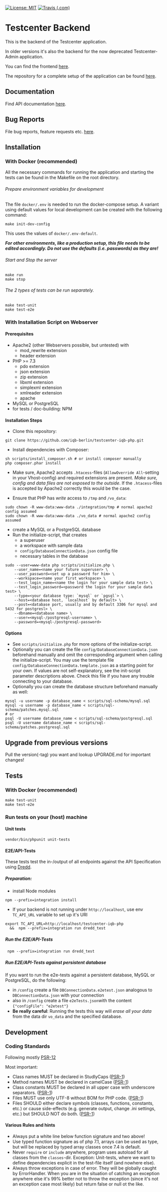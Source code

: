 [![License: MIT](https://img.shields.io/badge/License-MIT-yellow.svg?style=flat-square)](https://opensource.org/licenses/MIT)
[![Travis (.com)](https://img.shields.io/travis/com/iqb-berlin/testcenter-iqb-php?style=flat-square)](https://travis-ci.com/iqb-berlin/textcenter-iqb-php)

# Testcenter Backend

This is the backend of the Testcenter application.  

In older versions it's also the backend for the now deprecated
Testcenter-Admin application.

You can find the frontend [here](https://github.com/iqb-berlin/testcenter-frontend).

The repository for a complete setup of the application can be found
[here](https://github.com/iqb-berlin/testcenter-setup).

## Documentation

Find API documentation [here](https://iqb-berlin.github.io/testcenter-backend).

## Bug Reports

File bug reports, feature requests etc. [here](https://github.com/iqb-berlin/testcenter-backend/issues).

## Installation

### With Docker (recommended)

All the necessary commands for running the application and starting the tests
can be found in the Makefile on the root directory.

###### Prepare environment variables for development
The file `docker/.env` is needed to run the docker-compose setup. A variant
using default values for local development can be created with the following command:
```
make init-dev-config
```
This uses the values of `docker/.env-default`.

**_For other environments, like a production setup, this file needs to be edited accordingly.
Do not use the defaults (i.e. passwords) as they are!_**
###### Start and Stop the server
```
make run
make stop
```
###### The 2 types of tests can be run separately.
```
make test-unit
make test-e2e
```

### With Installation Script on Webserver

#### Prerequisites

* Apache2 (other Webservers possible, but untested) with
  * mod_rewrite extension
  * header extension
* PHP >= 7.3
  * pdo extension
  * json extension
  * zip extension
  * libxml extension
  * simplexml extension
  * xmlreader extension
  * apache
* MySQL or PostgreSQL
* for tests / doc-building: NPM

#### Installation Steps

- Clone this repository:
```
git clone https://github.com/iqb-berlin/testcenter-iqb-php.git
```

- Install dependencies with Composer:
```
sh scripts/install_composer.sh # or install composer manually
php composer.phar install
```

- Make sure, Apache2 accepts `.htacess`-files (`AllowOverride All`-setting in your Vhost-config) and
required extensions are present. *Make sure, config and data files are not exposed to the outside*.
If the `.htacess`-files is accepted by Apache2 correctly this would be the case.

- Ensure that PHP has _write_ access to `/tmp` and `/vo_data`:
```
sudo chown -R www-data:www-data ./integration/tmp # normal apache2 config assumed
sudo chown -R www-data:www-data ./vo_data # normal apache2 config assumed
```
- create a MySQL or a PostgreSQL database
- Run the initialize-script, that creates
  - a superuser
  - a workspace with sample data
  - `config/DatabaseConnectionData.json` config file
  - necessary tables in the database
```
sudo --user=www-data php scripts/initialize.php \
    --user_name=<name your future superuser> \
    --user_password=<set up a password for him> \
    --workspace=<name your first workspace> \
    --test_login_name=<name the login for your sample data test> \
    --test_login_password=<password the login for your sample data test> \
    --type=<your database type: `mysql` or `pgsql`> \
    --host=<database host, `localhost` by default> \
    --post=<database port, usually and by default 3306 for mysql and 5432 for postgresl> \
    --dbname=<database name> \
    --user=<mysql-/postgresql-username> \
    --password=<mysql-/postgresql-password>
```

#### Options
- See `scripts/initialize.php` for more options of the initialize-script.
- Optionally you can create the file `config/DatabaseConnectionData.json` beforehand
manually and omit the corresponding argument when calling the initialize-script.
You may use the template file `config/DatabaseConnectionData.template.json` as a starting
point for your own. If values are not self-explanatory, see the init-script parameter
descriptions above.
Check this file if you have any trouble connecting to your database.
- Optionally you can create the database structure beforehand manually as well:
```
mysql -u username -p database_name < scripts/sql-schema/mysql.sql
mysql -u username -p database_name < scripts/sql-schema/patches.mysql.sql
# or
psql -U username database_name < scripts/sql-schema/postgresql.sql
psql -U username database_name < scripts/sql-schema/patches.postgresql.sql
```


## Upgrade from previous versions
Pull the version(-tag) you want and lookup UPGRADE.md for important changes!


## Tests

### With Docker (recommended)
```
make test-unit
make test-e2e
```

### Run tests on your (host) machine
#### Unit tests

```
vendor/bin/phpunit unit-tests
```

#### E2E/API-Tests

These tests test the in-/output of all endpoints against the API Specification using [Dredd](https://dredd.org).

##### Preparation:
* install Node modules
```
npm --prefix=integration install
```

* If your backend is not running under `http://localhost`, use env `TC_API_URL` variable to set up it's URI
```
export TC_API_URL=http://localhost/testcenter-iqb-php
  &&  npm --prefix=integration run dredd_test
```

##### Run the E2E/API-Tests
```
 npm --prefix=integration run dredd_test
```

##### Run E2E/API-Tests against persistent database
If you want to run the e2e-tests against a persistent database, MySQL or PostgreSQL, do the following:
- in `/config` create a file `DBConnectionData.e2etest.json` analogous to `DBConnectionData.json` with your connection
- also in `/config` create a file `e2eTests.json`with the content `{"configFile": "e2etest"}`
- **Be really careful**: Running the tests this way will *erase all your data* from the data dir `vo_data` and the
specified database.


## Development
### Coding Standards

Following mostly [PSR-12](https://www.php-fig.org/psr/psr-12/)

Most important:
* Class names MUST be declared in StudlyCaps ([PSR-1](https://www.php-fig.org/psr/psr-1/))
* Method names MUST be declared in camelCase ([PSR-1](https://www.php-fig.org/psr/psr-1/))
* Class constants MUST be declared in all upper case with underscore separators.
([PSR-1](https://www.php-fig.org/psr/psr-1/))
* Files MUST use only UTF-8 without BOM for PHP code. ([PSR-1](https://www.php-fig.org/psr/psr-1/))
* Files SHOULD either declare symbols (classes, functions, constants, etc.) or cause side-effects
(e.g. generate output, change .ini settings, etc.) but SHOULD NOT do both. ([PSR-1](https://www.php-fig.org/psr/psr-1/))

#### Various Rules and hints

* Always put a white line below function signature and two above!
* Use typed function signature as of php 7.1, arrays can be used as type, but will be replaced by typed array classes
once 7.4 is default.
* Never `require` or `include` anywhere, program uses autoload for all classes from the `classes`-dir.
Exception: Unit-tests, where we want to define dependencies explicit in the test-file itself (and nowhere else).
* Always throw exceptions in case of error. They will be globally caught by ErrorHandler.
When you are in the situation of catching an exception anywhere else it's 99% better not to throw the exception
(since it's not an exception case most likely) but return false or null ot the like.
